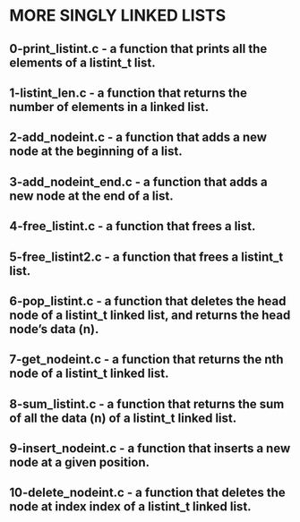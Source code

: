 # MORE SINGLY LINKED LISTS
## 0-print_listint.c - a function that prints all the elements of a listint_t list.
## 1-listint_len.c - a function that returns the number of elements in a linked list.
## 2-add_nodeint.c - a function that adds a new node at the beginning of a list.
## 3-add_nodeint_end.c - a function that adds a new node at the end of a list.
## 4-free_listint.c - a function that frees a list.
## 5-free_listint2.c - a function that frees a listint_t list.
## 6-pop_listint.c - a function that deletes the head node of a listint_t linked list, and returns the head node’s data (n).
## 7-get_nodeint.c - a function that returns the nth node of a listint_t linked list.
## 8-sum_listint.c - a function that returns the sum of all the data (n) of a listint_t linked list.
## 9-insert_nodeint.c - a function that inserts a new node at a given position.
## 10-delete_nodeint.c - a function that deletes the node at index index of a listint_t linked list.
